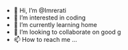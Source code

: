 - 👋 Hi, I’m @Imrerati
- 👀 I’m interested in coding
- 🌱 I’m currently learning home
- 💞️ I’m looking to collaborate on good g
- 📫 How to reach me ...

<!---
Imrerati/Imrerati is a ✨ special ✨ repository because its `README.md` (this file) appears on your GitHub profile.
You can click the Preview link to take a look at your changes.
--->
